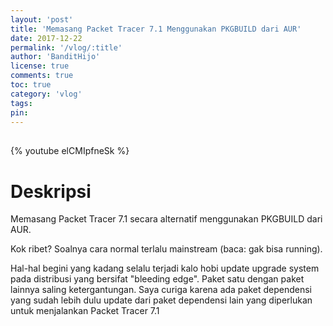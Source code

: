 ```yaml
---
layout: 'post'
title: 'Memasang Packet Tracer 7.1 Menggunakan PKGBUILD dari AUR'
date: 2017-12-22
permalink: '/vlog/:title'
author: 'BanditHijo'
license: true
comments: true
toc: true
category: 'vlog'
tags:
pin:
---
```


<div style="margin-top:30px;"></div>

{% youtube elCMIpfneSk %}

# Deskripsi

Memasang Packet Tracer 7.1 secara alternatif menggunakan PKGBUILD dari AUR.

Kok ribet? Soalnya cara normal terlalu mainstream (baca: gak bisa running).

Hal-hal begini yang kadang selalu terjadi kalo hobi update upgrade system pada distribusi yang bersifat "bleeding edge".
Paket satu dengan paket lainnya saling ketergantungan. Saya curiga karena ada paket dependensi yang sudah lebih dulu update dari paket dependensi lain yang diperlukan untuk menjalankan Packet Tracer 7.1
